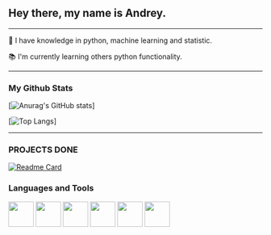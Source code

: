  

## **Hey there, my name is Andrey.** ## 

***
:rocket: I have knowledge in python, machine learning and statistic.

:books: I'm currently learning others python functionality. 


***

### **My Github Stats** ###


[![Anurag's GitHub stats](https://github-readme-stats.vercel.app/api?username=dreymond1&show_icons=true&theme=radical)]

[![Top Langs](https://github-readme-stats.vercel.app/api/top-langs/?username=dreymond1&layout=compact&hide=jupyter%20Notebook,CSS&theme=radical)]

***
### **PROJECTS DONE** ###
[![Readme Card](https://github-readme-stats.vercel.app/api/pin/?username=dreymond1&repo=IA-BOT&show_owner=true&theme=radical)](https://github.com/dreymond1/IA-BOT)




### **Languages and Tools** ###

<div style="display: inline_block">
 <img src=https://cdn.jsdelivr.net/gh/devicons/devicon/icons/python/python-original-wordmark.svg width='50' height='50'>
 <img src=https://cdn.jsdelivr.net/gh/devicons/devicon/icons/django/django-original.svg width='50' height='50'>
 <img src=https://cdn.jsdelivr.net/gh/devicons/devicon/icons/vscode/vscode-original.svg width='50' height='50'>
 <img src=https://cdn.jsdelivr.net/gh/devicons/devicon/icons/figma/figma-original.svg width='50' heigth='50'>
 <img src=https://cdn.jsdelivr.net/gh/devicons/devicon/icons/xd/xd-plain.svg width='50' heigth='50'>
 <img src=https://cdn.jsdelivr.net/gh/devicons/devicon/icons/git/git-original.svg width='50' heigth='50'>
 <!--
 <img src=https://cdn.jsdelivr.net/gh/devicons/devicon/icons/nodejs/nodejs-original.svg width='50' height='50'>
 <img src=https://cdn.jsdelivr.net/gh/devicons/devicon/icons/javascript/javascript-original.svg width='45' height='45'>
 <img src=https://raw.githubusercontent.com/devicons/devicon/master/icons/react/react-original.svg width='45' height='45'>
 <img src=https://raw.githubusercontent.com/devicons/devicon/master/icons/html5/html5-original.svg width='45'height='45'>
 <img src=https://raw.githubusercontent.com/devicons/devicon/master/icons/css3/css3-original-wordmark.svg width='55'height='55'> -->
</div>


